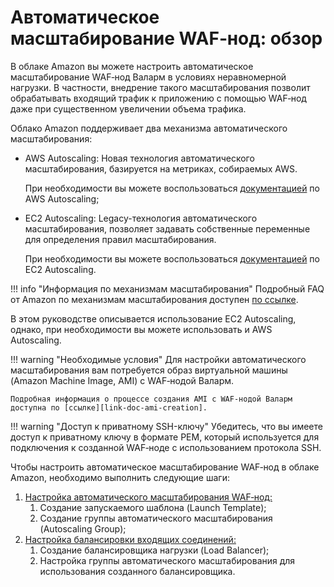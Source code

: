 [link-doc-aws-as]:          https://docs.aws.amazon.com/autoscaling/plans/userguide/what-is-aws-auto-scaling.html
[link-doc-ec2-as]:          https://docs.aws.amazon.com/autoscaling/ec2/userguide/GettingStartedTutorial.html
[link-doc-as-faq]:          https://aws.amazon.com/autoscaling/faqs/

[link-doc-ami-creation]:    create-image.md
[link-doc-asg-guide]:       autoscaling-group-guide.md
[link-doc-lb-guide]:        load-balancing-guide.md


#   Автоматическое масштабирование WAF‑нод: обзор

В облаке Amazon вы можете настроить автоматическое масштабирование WAF‑нод Валарм в условиях неравномерной нагрузки. В частности, внедрение такого масштабирования позволит обрабатывать входящий трафик к приложению с помощью WAF‑нод даже при существенном увеличении объема трафика.

Облако Amazon поддерживает два механизма автоматического масштабирования:
*   AWS Autoscaling:
    Новая технология автоматического масштабирования, базируется на метриках, собираемых AWS.
    
    При необходимости вы можете воспользоваться [документацией][link-doc-aws-as] по AWS Autoscaling;

*   EC2 Autoscaling:
    Legacy-технология автоматического масштабирования, позволяет задавать собственные переменные для определения правил масштабирования.
    
    При необходимости вы можете воспользоваться [документацией][link-doc-ec2-as] по EC2 Autoscaling.
    
!!! info "Информация по механизмам масштабирования"
    Подробный FAQ от Amazon по механизмам масштабирования доступен [по ссылке][link-doc-as-faq].

В этом руководстве описывается использование EC2 Autoscaling, однако, при необходимости вы можете использовать и AWS Autoscaling.

!!! warning "Необходимые условия"
    Для настройки автоматического масштабирования вам потребуется образ виртуальной машины (Amazon Machine Image, AMI) с WAF‑нодой Валарм.
    
    Подробная информация о процессе создания AMI с WAF‑нодой Валарм доступна по [ссылке][link-doc-ami-creation].

!!! warning "Доступ к приватному SSH-ключу"
    Убедитесь, что вы имеете доступ к приватному ключу в формате PEM, который используется для подключения к созданной WAF‑ноде с использованием протокола SSH.

Чтобы настроить автоматическое масштабирование WAF‑нод в облаке Amazon, необходимо выполнить следующие шаги:
1.  [Настройка автоматического масштабирования WAF‑нод:][link-doc-asg-guide]
    1.  Создание запускаемого шаблона (Launch Template);
    2.  Создание группы автоматического масштабирования (Autoscaling Group);
2.  [Настройка балансировки входящих соединений:][link-doc-lb-guide]
    1.  Создание балансировщика нагрузки (Load Balancer);
    2.  Настройка группы автоматического масштабирования для использования созданного балансировщика.